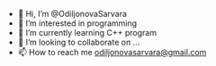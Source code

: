 - 👋 Hi, I’m @OdiljonovaSarvara
- 👀 I’m interested in programming
- 🌱 I’m currently learning C++ program
- 💞️ I’m looking to collaborate on ...
- 📫 How to reach me odiljonovasarvara@gmail.com

<!---
OdiljonovaSarvara/OdiljonovaSarvara is a ✨ special ✨ repository because its `README.md` (this file) appears on your GitHub profile.
You can click the Preview link to take a look at your changes.
--->
